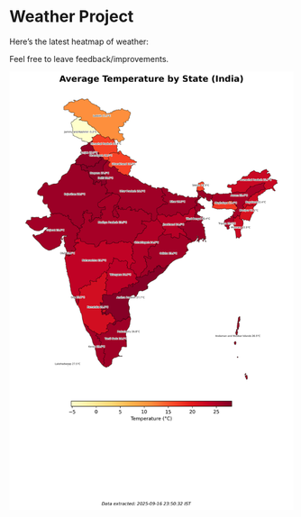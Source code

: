 # Weather Project

Here’s the latest heatmap of weather:

Feel free to leave feedback/improvements.

![India Heatmap](docs/assets/india_heatmap.png?v=C9AA72)
